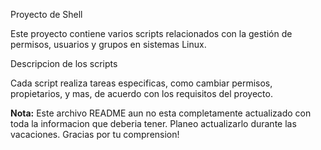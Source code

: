 Proyecto de Shell

Este proyecto contiene varios scripts relacionados con la gestión de permisos, usuarios y grupos en sistemas Linux.

Descripcion de los scripts

Cada script realiza tareas especificas, como cambiar permisos, propietarios, y mas, de acuerdo con los requisitos del proyecto.

**Nota:** Este archivo README aun no esta completamente actualizado con toda la informacion que deberia tener. Planeo actualizarlo durante las vacaciones.
Gracias por tu comprension!